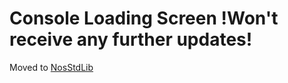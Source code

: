 # Console Loading Screen !Won't receive any further updates!
Moved to [NosStdLib](https://github.com/Noscka/Noscka-Standard-Library)
